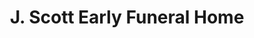 ---
title: "J. Scott Early Funeral Home"
url: /milton/j-scott-early-funeral-home/
shop: funeral directors
---